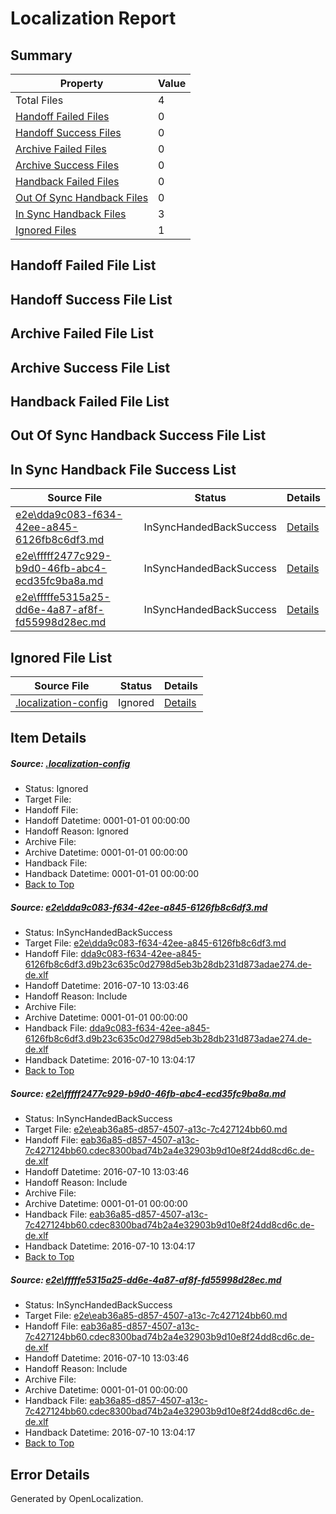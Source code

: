 # <a name='report-top'></a> Localization Report

## Summary
 Property | Value 
 -------- | ----- 
 Total Files | 4
[ Handoff Failed Files ](#handoff-failed-list)| 0
[ Handoff Success Files ](#handoff-success-list)| 0
[ Archive Failed Files ](#archive-failed-list)| 0
[ Archive Success Files ](#archive-success-list)| 0
[ Handback Failed Files ](#handback-failed-list)| 0
[ Out Of Sync Handback Files ](#outofsync-handback-success-list)| 0
[ In Sync Handback Files ](#insync-handback-success-list)| 3
[ Ignored Files ](#ignored-list)| 1

## <a name='handoff-failed-list'></a> Handoff Failed File List

## <a name='handoff-success-list'></a> Handoff Success File List

## <a name='archive-failed-list'></a> Archive Failed File List

## <a name='archive-success-list'></a> Archive Success File List

## <a name='handback-failed-list'></a> Handback Failed File List

## <a name='outofsync-handback-success-list'></a> Out Of Sync Handback Success File List

## <a name='insync-handback-success-list'></a> In Sync Handback File Success List
 Source File | Status | Details 
 ----------- | ------ | ------- 
 [e2e\dda9c083-f634-42ee-a845-6126fb8c6df3.md](https://github.com/OpenLocalizationTestOrg/oltest/blob/2acd7505d19c8ba312cd945e2309b36fea6a2767/e2e/dda9c083-f634-42ee-a845-6126fb8c6df3.md) | InSyncHandedBackSuccess | [Details](#723bdca72827e6b1ee5b65de43de924f692d0dbe1)
 [e2e\fffff2477c929-b9d0-46fb-abc4-ecd35fc9ba8a.md](https://github.com/OpenLocalizationTestOrg/oltest/blob/4a6b97dc673247715f65beb6c76647a9b3125650/e2e/fffff2477c929-b9d0-46fb-abc4-ecd35fc9ba8a.md) | InSyncHandedBackSuccess | [Details](#183295c3ba5f1921488de179e81d4ca3805fbb802)
 [e2e\fffffe5315a25-dd6e-4a87-af8f-fd55998d28ec.md](https://github.com/OpenLocalizationTestOrg/oltest/blob/4a6b97dc673247715f65beb6c76647a9b3125650/e2e/fffffe5315a25-dd6e-4a87-af8f-fd55998d28ec.md) | InSyncHandedBackSuccess | [Details](#183295c3ba5f1921488de179e81d4ca3805fbb803)

## <a name='ignored-list'></a> Ignored File List
 Source File | Status | Details 
 ----------- | ------ | ------- 
 [.localization-config](https://github.com/OpenLocalizationTestOrg/oltest/blob/4a6b97dc673247715f65beb6c76647a9b3125650/.localization-config) | Ignored | [Details](#3d4f252ac210baf56311d7e97dcc2db10974dbd20)

## Item Details
##### <a name='3d4f252ac210baf56311d7e97dcc2db10974dbd20'></a> Source: [.localization-config](https://github.com/OpenLocalizationTestOrg/oltest/blob/4a6b97dc673247715f65beb6c76647a9b3125650/.localization-config)
* Status: Ignored
* Target File: 
* Handoff File: 
* Handoff Datetime: 0001-01-01 00:00:00
* Handoff Reason: Ignored
* Archive File: 
* Archive Datetime: 0001-01-01 00:00:00
* Handback File: 
* Handback Datetime: 0001-01-01 00:00:00
* [Back to Top](#report-top)

##### <a name='723bdca72827e6b1ee5b65de43de924f692d0dbe1'></a> Source: [e2e\dda9c083-f634-42ee-a845-6126fb8c6df3.md](https://github.com/OpenLocalizationTestOrg/oltest/blob/2acd7505d19c8ba312cd945e2309b36fea6a2767/e2e/dda9c083-f634-42ee-a845-6126fb8c6df3.md)
* Status: InSyncHandedBackSuccess
* Target File: [e2e\dda9c083-f634-42ee-a845-6126fb8c6df3.md](https://github.com/OpenLocalizationTestOrg/oltest-dede-fly/blob/1b807c85ab56197b278405f01a14d46ce5cc729a/e2e/dda9c083-f634-42ee-a845-6126fb8c6df3.md)
* Handoff File: [dda9c083-f634-42ee-a845-6126fb8c6df3.d9b23c635c0d2798d5eb3b28db231d873adae274.de-de.xlf](https://github.com/OpenLocalizationTestOrg/olhandoff-e2e/blob/15d1a75d5fb11ec461ca3f290e39d6f45770564f/ol-handoff/OpenLocalizationTestOrg/oltest-dede-fly/ci/ht/dda9c083-f634-42ee-a845-6126fb8c6df3.d9b23c635c0d2798d5eb3b28db231d873adae274.de-de.xlf)
* Handoff Datetime: 2016-07-10 13:03:46
* Handoff Reason: Include
* Archive File: 
* Archive Datetime: 0001-01-01 00:00:00
* Handback File: [dda9c083-f634-42ee-a845-6126fb8c6df3.d9b23c635c0d2798d5eb3b28db231d873adae274.de-de.xlf](https://github.com/OpenLocalizationTestOrg/olhandback-e2e/blob/667c23db977897e35b273772776a3761038bd6b2/ol-handback/OpenLocalizationTestOrg/oltest-dede-fly/ci/ht/dda9c083-f634-42ee-a845-6126fb8c6df3.d9b23c635c0d2798d5eb3b28db231d873adae274.de-de.xlf)
* Handback Datetime: 2016-07-10 13:04:17
* [Back to Top](#report-top)

##### <a name='183295c3ba5f1921488de179e81d4ca3805fbb802'></a> Source: [e2e\fffff2477c929-b9d0-46fb-abc4-ecd35fc9ba8a.md](https://github.com/OpenLocalizationTestOrg/oltest/blob/4a6b97dc673247715f65beb6c76647a9b3125650/e2e/fffff2477c929-b9d0-46fb-abc4-ecd35fc9ba8a.md)
* Status: InSyncHandedBackSuccess
* Target File: [e2e\eab36a85-d857-4507-a13c-7c427124bb60.md](https://github.com/OpenLocalizationTestOrg/oltest-dede-fly/blob/1b807c85ab56197b278405f01a14d46ce5cc729a/e2e/eab36a85-d857-4507-a13c-7c427124bb60.md)
* Handoff File: [eab36a85-d857-4507-a13c-7c427124bb60.cdec8300bad74b2a4e32903b9d10e8f24dd8cd6c.de-de.xlf](https://github.com/OpenLocalizationTestOrg/olhandoff-e2e/blob/15d1a75d5fb11ec461ca3f290e39d6f45770564f/ol-handoff/OpenLocalizationTestOrg/oltest-dede-fly/ci/ht/eab36a85-d857-4507-a13c-7c427124bb60.cdec8300bad74b2a4e32903b9d10e8f24dd8cd6c.de-de.xlf)
* Handoff Datetime: 2016-07-10 13:03:46
* Handoff Reason: Include
* Archive File: 
* Archive Datetime: 0001-01-01 00:00:00
* Handback File: [eab36a85-d857-4507-a13c-7c427124bb60.cdec8300bad74b2a4e32903b9d10e8f24dd8cd6c.de-de.xlf](https://github.com/OpenLocalizationTestOrg/olhandback-e2e/blob/667c23db977897e35b273772776a3761038bd6b2/ol-handback/OpenLocalizationTestOrg/oltest-dede-fly/ci/ht/eab36a85-d857-4507-a13c-7c427124bb60.cdec8300bad74b2a4e32903b9d10e8f24dd8cd6c.de-de.xlf)
* Handback Datetime: 2016-07-10 13:04:17
* [Back to Top](#report-top)

##### <a name='183295c3ba5f1921488de179e81d4ca3805fbb803'></a> Source: [e2e\fffffe5315a25-dd6e-4a87-af8f-fd55998d28ec.md](https://github.com/OpenLocalizationTestOrg/oltest/blob/4a6b97dc673247715f65beb6c76647a9b3125650/e2e/fffffe5315a25-dd6e-4a87-af8f-fd55998d28ec.md)
* Status: InSyncHandedBackSuccess
* Target File: [e2e\eab36a85-d857-4507-a13c-7c427124bb60.md](https://github.com/OpenLocalizationTestOrg/oltest-dede-fly/blob/1b807c85ab56197b278405f01a14d46ce5cc729a/e2e/eab36a85-d857-4507-a13c-7c427124bb60.md)
* Handoff File: [eab36a85-d857-4507-a13c-7c427124bb60.cdec8300bad74b2a4e32903b9d10e8f24dd8cd6c.de-de.xlf](https://github.com/OpenLocalizationTestOrg/olhandoff-e2e/blob/15d1a75d5fb11ec461ca3f290e39d6f45770564f/ol-handoff/OpenLocalizationTestOrg/oltest-dede-fly/ci/ht/eab36a85-d857-4507-a13c-7c427124bb60.cdec8300bad74b2a4e32903b9d10e8f24dd8cd6c.de-de.xlf)
* Handoff Datetime: 2016-07-10 13:03:46
* Handoff Reason: Include
* Archive File: 
* Archive Datetime: 0001-01-01 00:00:00
* Handback File: [eab36a85-d857-4507-a13c-7c427124bb60.cdec8300bad74b2a4e32903b9d10e8f24dd8cd6c.de-de.xlf](https://github.com/OpenLocalizationTestOrg/olhandback-e2e/blob/667c23db977897e35b273772776a3761038bd6b2/ol-handback/OpenLocalizationTestOrg/oltest-dede-fly/ci/ht/eab36a85-d857-4507-a13c-7c427124bb60.cdec8300bad74b2a4e32903b9d10e8f24dd8cd6c.de-de.xlf)
* Handback Datetime: 2016-07-10 13:04:17
* [Back to Top](#report-top)


## Error Details

Generated by OpenLocalization.
